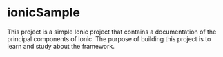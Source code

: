 # ionicSample
This project is a simple Ionic project that contains a documentation of the principal components of Ionic. The purpose of building this project is to learn and study about the framework.
